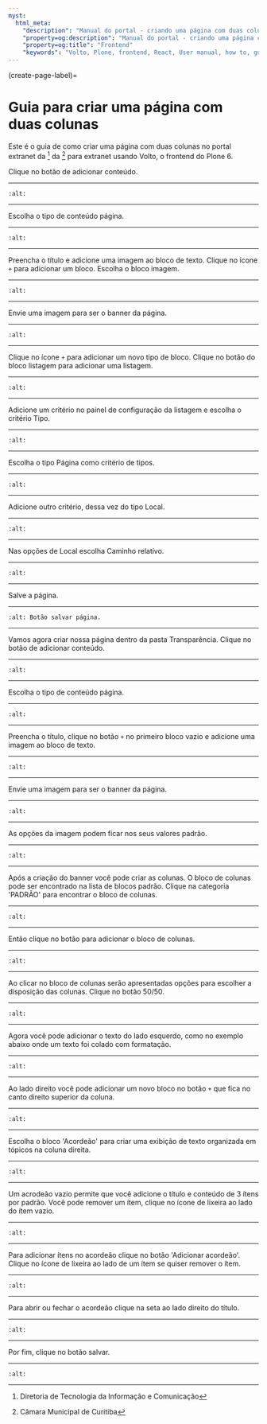```yaml
---
myst:
  html_meta:
    "description": "Manual do portal - criando uma página com duas colunas"
    "property=og:description": "Manual do portal - criando uma página com duas colunas"
    "property=og:title": "Frontend"
    "keywords": "Volto, Plone, frontend, React, User manual, how to, guia como fazer"
---
```



(create-page-label)=

# Guia para criar uma página com duas colunas 

Este é o guia de como criar uma página com duas colunas no portal extranet da [^DTIC] da [^CMC] para extranet usando Volto, o frontend do Plone 6.


Clique no botão de adicionar conteúdo.

 ---

```{image} ./_static/create-page/add-content-button.png
:alt: 
```
 
 ---


Escolha o tipo de conteúdo página.

 ---

```{image} ./_static/create-page/add-page-button.png
:alt: 
```
 
 ---

Preencha o título e adicione uma imagem ao bloco de texto. Clique no ícone `+` para adicionar um bloco. Escolha o bloco imagem.

 ---

```{image} ./_static/create-page/add-image.png
:alt: 
```
 
 ---

Envie uma imagem para ser o banner da página.

 ---

```{image} ./_static/create-page/image-block.png 
:alt: 
```
 
 ---

Clique no ícone `+` para adicionar um novo tipo de bloco. Clique no botão do bloco listagem para adicionar uma listagem.

 ---

```{image} ./_static/create-page/add-listing.png 
:alt: 
```
 
 ---

Adicione um critério no painel de configuração da listagem e escolha o critério Tipo.

 ---

```{image} ./_static/create-page/listing-add-criteria.png 
:alt: 
```
 
 ---

Escolha o tipo Página como critério de tipos.

 ---

```{image} ./_static/create-page/listing-criteria-type-page.png 
:alt: 
```
 
 ---

Adicione outro critério, dessa vez do tipo Local.

 ---

```{image} ./_static/create-page/listing-add-criteria-path.png 
:alt: 
```
 
 ---

Nas opções de Local escolha Caminho relativo.

 ---

```{image} ./_static/create-page/listing-add-criteria-path-type.png 
:alt: 
```
 
 ---

Salve a página.

 ---

```{image} ./_static/create-page/save-page-button.png
:alt: Botão salvar página.
```
 ---


Vamos agora criar nossa página dentro da pasta Transparência. Clique no botão de adicionar conteúdo.

 ---

```{image} ./_static/create-page/add-content-button.png
:alt: 
```
 
 ---


Escolha o tipo de conteúdo página.

 ---

```{image} ./_static/create-page/add-page-button.png
:alt: 
```
 
 ---

Preencha o título, clique no botão `+` no primeiro bloco vazio e adicione uma imagem ao bloco de texto.

 ---

```{image} ./_static/create-page/add-image.png
:alt: 
```
 
 ---

Envie uma imagem para ser o banner da página.

 ---

```{image} ./_static/create-page/image-block.png 
:alt: 
```
 
 ---

As opções da imagem podem ficar nos seus valores padrão.

 ---

```{image} ./_static/create-page/image-block-control-panel.png 
:alt: 
```
 
 ---


Após a criação do banner você pode criar as colunas. O bloco de colunas pode ser encontrado na lista de blocos padrão. Clique na categoria 'PADRÃO' para encontrar o bloco de colunas.

 ---

```{image} ./_static/create-page/add-standard-blocks.png
:alt: 
```
 
 ---

Então clique no botão para adicionar o bloco de colunas.

 ---

```{image} ./_static/create-page/add-columns-block-button.png
:alt: 
```
 
 ---

Ao clicar no bloco de colunas serão apresentadas opções para escolher a disposição das colunas. Clique no botão 50/50.

 ---

```{image} ./_static/create-page/add-columns-select-layout.png
:alt: 
```

 ---

Agora você pode adicionar o texto do lado esquerdo, como no exemplo abaixo onde um texto foi colado com formatação.

 ---

```{image} ./_static/create-page/add-columns-pasted-text.png
:alt: 
```

 ---

Ao lado direito você pode adicionar um novo bloco no botão `+` que fica no canto direito superior da coluna.

 ---

```{image} ./_static/create-page/add-columns-add-block.png
:alt: 
```

 ---

Escolha o bloco 'Acordeão' para criar uma exibição de texto organizada em tópicos na coluna direita. 


 ---

```{image} ./_static/create-page/add-columns-add-accordion-block-button.png
:alt: 
```

 ---

Um acrodeão vazio permite que você adicione o título e conteúdo de 3 ítens por padrão. Você pode remover um ítem, clique no ícone de lixeira ao lado do ítem vazio.

 ---

```{image} ./_static/create-page/add-columns-empty-accordion-block.png
:alt: 
```

 ---

Para adicionar ítens no acordeão clique no botão 'Adicionar acordeão'. Clique no ícone de lixeira ao lado de um ítem se quiser remover o ítem.

 ---

```{image} ./_static/create-page/add-columns-accordion-block-add-item.png
:alt: 
```

 ---

Para abrir ou fechar o acordeão clique na seta ao lado direito do título.

 ---

```{image} ./_static/create-page/add-columns-accordion-block-with-text.png
:alt: 
```

 ---

Por fim, clique no botão salvar.

 ---

```{image} ./_static/create-page/sic-save-page-button.png
:alt: 
```


[^DTIC]: Diretoria de Tecnologia da Informação e Comunicação
[^CMC]: Câmara Municipal de Curitiba